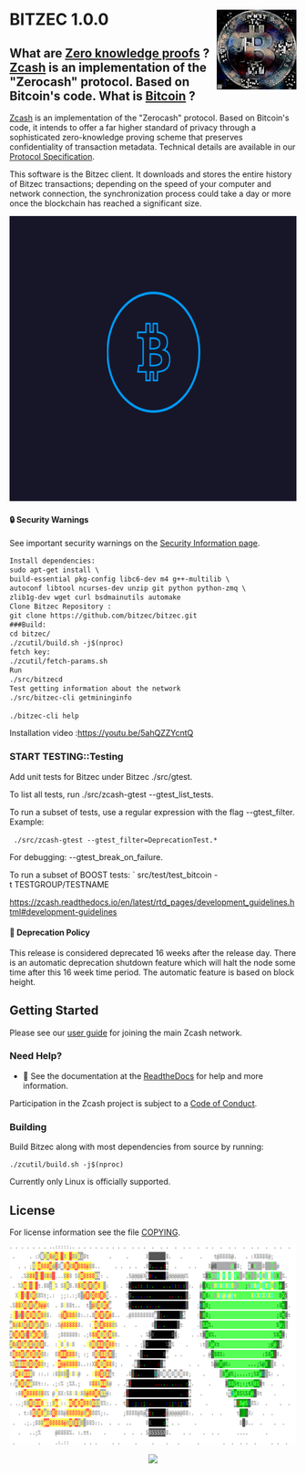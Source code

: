 BITZEC 1.0.0
<img align="right" width="140" height="140" src="doc/imgs/logo.png">
===========
What are 
[Zero knowledge proofs](https://en.wikipedia.org/wiki/Zero-knowledge_proof) ?
[Zcash](https://z.cash/) is an implementation of the "Zerocash" protocol.
Based on Bitcoin's code.
What is [Bitcoin](https://en.wikipedia.org/wiki/Bitcoin) ?
--------------

[Zcash](https://z.cash/) is an implementation of the "Zerocash" protocol.
Based on Bitcoin's code, it intends to offer a far higher standard of privacy
through a sophisticated zero-knowledge proving scheme that preserves
confidentiality of transaction metadata. Technical details are available
in our [Protocol Specification](https://github.com/zcash/zips/raw/master/protocol/protocol.pdf).

This software is the Bitzec client. It downloads and stores the entire history
of Bitzec transactions; depending on the speed of your computer and network
connection, the synchronization process could take a day or more once the
blockchain has reached a significant size.


<p align="center">
  <img src="doc/imgs/zcashd_screen.gif" height="500">
</p>

#### :lock: Security Warnings

See important security warnings on the
[Security Information page](https://z.cash/support/security/).

```{r, engine='bash'}
Install dependencies:
sudo apt-get install \
build-essential pkg-config libc6-dev m4 g++-multilib \
autoconf libtool ncurses-dev unzip git python python-zmq \
zlib1g-dev wget curl bsdmainutils automake
Clone Bitzec Repository :
git clone https://github.com/bitzec/bitzec.git
###Build:
cd bitzec/
./zcutil/build.sh -j$(nproc)
fetch key:
./zcutil/fetch-params.sh
Run
./src/bitzecd
Test getting information about the network
./src/bitzec-cli getmininginfo

./bitzec-cli help 
```
Installation video :https://youtu.be/5ahQZZYcntQ

### START TESTING::Testing

Add unit tests for Bitzec under Bitzec  ./src/gtest.

To list all tests, run ./src/zcash-gtest --gtest_list_tests.

To run a subset of tests, use a regular expression with the flag --gtest_filter. Example:

` ./src/zcash-gtest --gtest_filter=DeprecationTest.* `

For debugging: --gtest_break_on_failure.

To run a subset of BOOST tests: ` src/test/test_bitcoin -t TESTGROUP/TESTNAME


https://zcash.readthedocs.io/en/latest/rtd_pages/development_guidelines.html#development-guidelines


####  :ledger: Deprecation Policy

This release is considered deprecated 16 weeks after the release day. There
is an automatic deprecation shutdown feature which will halt the node some
time after this 16 week time period. The automatic feature is based on block
height.

## Getting Started

Please see our [user guide](https://zcash.readthedocs.io/en/latest/rtd_pages/rtd_docs/user_guide.html) for joining the main Zcash network.

### Need Help?

* :blue_book: See the documentation at the [ReadtheDocs](https://zcash.readthedocs.io)
  for help and more information.

Participation in the Zcash project is subject to a
[Code of Conduct](code_of_conduct.md).

### Building

Build Bitzec along with most dependencies from source by running:

```
./zcutil/build.sh -j$(nproc)
```

Currently only Linux is officially supported.

License
-------

For license information see the file [COPYING](COPYING).

<p align="center">
  <img src="doc/imgs/bzloveblack.png" height="350">
  
  <p align="center">
  <img src="doc/imgs/blockreward.png" height="500">
